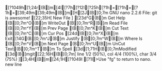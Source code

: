 [?1049h[1;24r(B[m[4l[?7h[?12l[?25h[?1h=[?1h=[?1h=[39;49m[39;49m(B[m[H[2J(B[0;7m  GNU nano 2.2.6            File: git is awesome!                               [22;35H[ New File ][23d^G(B[m Get Help  (B[0;7m^O(B[m WriteOut  (B[0;7m^R(B[m Read File (B[0;7m^Y(B[m Prev Page (B[0;7m^K(B[m Cut Text  (B[0;7m^C(B[m Cur Pos[24d(B[0;7m^X(B[m Exit[14G(B[0;7m^J(B[m Justify   (B[0;7m^W(B[m Where Is  (B[0;7m^V(B[m Next Page (B[0;7m^U(B[m UnCut Text(B[0;7m^T(B[m To Spell[3d[1;71H(B[0;7mModified[3d(B[mgit[22;16H(B[0;7m[ line 1/2 (50%), col 4/4 (100%), char 3/4 (75%) ][3;4H(B[m[24;1H[?1049l[?1l>Use "fg" to return to nano.
new line
